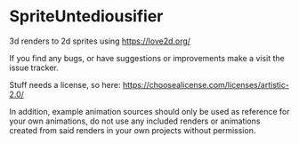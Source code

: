 # SpriteUntediousifier
3d renders to 2d sprites using https://love2d.org/

If you find any bugs, or have suggestions or improvements make a visit the issue tracker.

Stuff needs a license, so here: https://choosealicense.com/licenses/artistic-2.0/

In addition, example animation sources should only be used as reference for your own animations, do not use any included renders or animations created from said renders in your own projects without permission.
